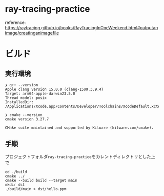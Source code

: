 # ray-tracing-practice
reference: https://raytracing.github.io/books/RayTracingInOneWeekend.html#outputanimage/creatinganimagefile

# ビルド
## 実行環境
```
❯ g++ --version
Apple clang version 15.0.0 (clang-1500.3.9.4)
Target: arm64-apple-darwin23.5.0
Thread model: posix
InstalledDir: /Applications/Xcode.app/Contents/Developer/Toolchains/XcodeDefault.xctoolchain/usr/bin

❯ cmake --version
cmake version 3.27.7

CMake suite maintained and supported by Kitware (kitware.com/cmake).
```

## 手順
プロジェクトフォルダ`ray-tracing-practice`をカレントディレクトリとした上で
```
cd ./build
cmake ../
cmake --build build --target main
mkdir dst
./build/main > dst/hello.ppm
```